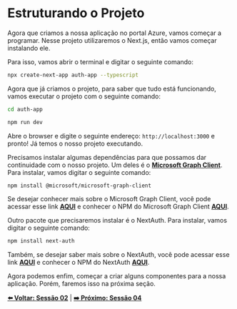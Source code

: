 # Estruturando o Projeto

Agora que criamos a nossa aplicação no portal Azure, vamos começar a programar. Nesse projeto utilizaremos o Next.js, então vamos começar instalando ele.

Para isso, vamos abrir o terminal e digitar o seguinte comando:

```bash
npx create-next-app auth-app --typescript
```

Agora que já criamos o projeto, para saber que tudo está funcionando, vamos executar o projeto com o seguinte comando:

```bash
cd auth-app
```

```bash
npm run dev
```

Abre o browser e digite o seguinte endereço: `http://localhost:3000` e pronto! Já temos o nosso projeto executando.

Precisamos instalar algumas dependências para que possamos dar continuidade com o nosso projeto. Um deles é o **[Microsoft Graph Client](https://learn.microsoft.com/en-us/graph/sdks/create-client?tabs=Javascript)**. Para instalar, vamos digitar o seguinte comando:

```bash
npm install @microsoft/microsoft-graph-client
``` 

Se desejar conhecer mais sobre o Microsoft Graph Client, você pode acessar esse link **[AQUI](https://docs.microsoft.com/en-us/graph/sdks/sdks-overview)** e conhecer o NPM do Microsoft Graph Client **[AQUI](https://www.npmjs.com/package/@microsoft/microsoft-graph-client)**.

Outro pacote que precisaremos instalar é o NextAuth. Para instalar, vamos digitar o seguinte comando:

```bash
npm install next-auth
```

Também, se desejar saber mais sobre o NextAuth, você pode acessar esse link **[AQUI](https://next-auth.js.org/)** e conhecer o NPM do NextAuth **[AQUI](https://www.npmjs.com/package/next-auth)**.

Agora podemos enfim, começar a criar alguns componentes para a nossa aplicação. Porém, faremos isso na próxima seção.

**[⬅️ Voltar: Sessão 02](./02-session.md)**
| **[➡️ Próximo: Sessão 04](./04-session.md)**
